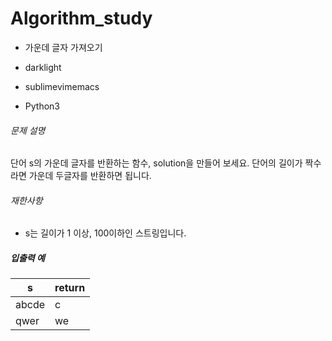 # Algorithm_study

- 가운데 글자 가져오기
- darklight

- sublimevimemacs

- Python3 

###### 문제 설명

단어 s의 가운데 글자를 반환하는 함수, solution을 만들어 보세요. 단어의 길이가 짝수라면 가운데 두글자를 반환하면 됩니다.

###### 재한사항

- s는 길이가 1 이상, 100이하인 스트링입니다.

##### 입출력 예



| s     | return |
| ----- | ------ |
| abcde | c      |
| qwer  | we     |